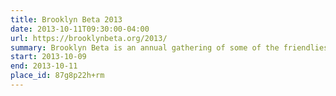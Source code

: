 ```yaml
---
title: Brooklyn Beta 2013
date: 2013-10-11T09:30:00-04:00
url: https://brooklynbeta.org/2013/
summary: Brooklyn Beta is an annual gathering of some of the friendliest folks on the Web. Join us for three days of fun away from your computer.
start: 2013-10-09
end: 2013-10-11
place_id: 87g8p22h+rm
---
```

